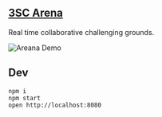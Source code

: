 [3SC Arena](http://3-strand-code.github.io/arena)
---------

Real time collaborative challenging grounds.

![Areana Demo](http://g.recordit.co/EJkZF4x1ps.gif)

## Dev

```shell
npm i
npm start
open http://localhost:8080
```
